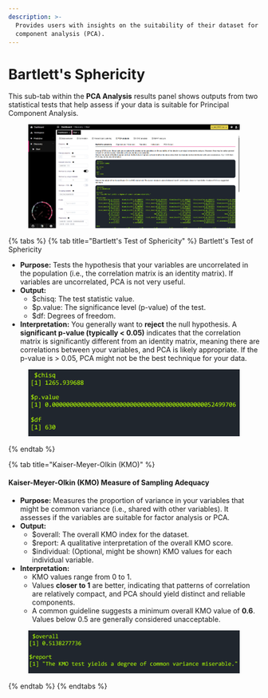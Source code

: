 ```yaml
---
description: >-
  Provides users with insights on the suitability of their dataset for principal
  component analysis (PCA).
---
```


# Bartlett's Sphericity

This sub-tab within the **PCA Analysis** results panel shows outputs from two statistical tests that help assess if your data is suitable for Principal Component Analysis.

<figure><img src="../../../.gitbook/assets/image (2).png" alt=""><figcaption></figcaption></figure>

{% tabs %}
{% tab title="Bartlett's Test of Sphericity" %}
Bartlett's Test of Sphericity

* **Purpose:** Tests the hypothesis that your variables are uncorrelated in the population (i.e., the correlation matrix is an identity matrix). If variables are uncorrelated, PCA is not very useful.
* **Output:**
  * $chisq: The test statistic value.
  * $p.value: The significance level (p-value) of the test.
  * $df: Degrees of freedom.
* **Interpretation:** You generally want to **reject** the null hypothesis. A **significant p-value (typically < 0.05)** indicates that the correlation matrix is significantly different from an identity matrix, meaning there are correlations between your variables, and PCA is likely appropriate. If the p-value is > 0.05, PCA might not be the best technique for your data.

<figure><img src="../../../.gitbook/assets/PCA_Bartletts output.png" alt=""><figcaption></figcaption></figure>
{% endtab %}

{% tab title="Kaiser-Meyer-Olkin (KMO)" %}
#### Kaiser-Meyer-Olkin (KMO) Measure of Sampling Adequacy

* **Purpose:** Measures the proportion of variance in your variables that might be common variance (i.e., shared with other variables). It assesses if the variables are suitable for factor analysis or PCA.
* **Output:**
  * $overall: The overall KMO index for the dataset.
  * $report: A qualitative interpretation of the overall KMO score.
  * $individual: (Optional, might be shown) KMO values for each individual variable.
* **Interpretation:**
  * KMO values range from 0 to 1.
  * Values **closer to 1** are better, indicating that patterns of correlation are relatively compact, and PCA should yield distinct and reliable components.
  * A common guideline suggests a minimum overall KMO value of **0.6**. Values below 0.5 are generally considered unacceptable.

<figure><img src="../../../.gitbook/assets/PCA_KMO Output.png" alt=""><figcaption></figcaption></figure>
{% endtab %}
{% endtabs %}

